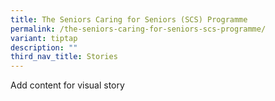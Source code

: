 ```yaml
---
title: The Seniors Caring for Seniors (SCS) Programme
permalink: /the-seniors-caring-for-seniors-scs-programme/
variant: tiptap
description: ""
third_nav_title: Stories
---
```

<p>Add content for visual story</p>